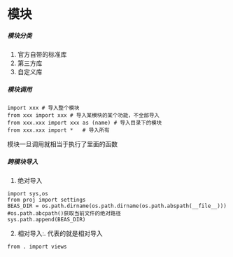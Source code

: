 # 模块
##### 模块分类
1. 官方自带的标准库
2. 第三方库
3. 自定义库

##### 模块调用
```
import xxx # 导入整个模块
from xxx import xxx # 导入某模块的某个功能，不全部导入
from xxx.xxx import xxx as (name) # 导入目录下的模块
from xxx.xxx import *   # 导入所有
```
模块一旦调用就相当于执行了里面的函数
##### 跨模块导入
1. 绝对导入
```
import sys,os
from proj import settings
BEAS_DIR = os.path.dirname(os.path.dirname(os.path.abspath(__file__)))  #os.path.abcpath()获取当前文件的绝对路径
sys.path.append(BEAS_DIR)

```
2. 相对导入:. 代表的就是相对导入
```
from . import views
```